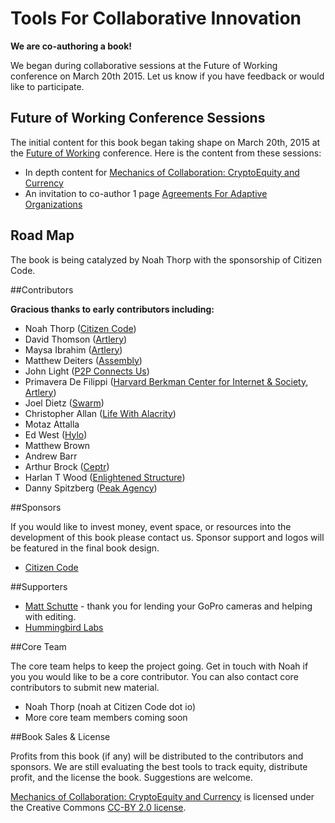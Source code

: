 # Tools For Collaborative Innovation

**We are co-authoring a book!**

We began during collaborative sessions at the Future of Working conference on March 20th 2015. Let us know if you have feedback or would like to participate.

## Future of Working Conference Sessions

The initial content for this book began taking shape on March 20th, 2015 at the [Future of Working](http://www.futureofworking.org) conference. Here is the content from these sessions:

* In depth content for [Mechanics of Collaboration: CryptoEquity and Currency](cryptoequity-cobudgeting-currency.md)
* An invitation to co-author 1 page [Agreements For Adaptive Organizations](agreements_for_adaptive_organizations.md)

## Road Map

The book is being catalyzed by Noah Thorp with the sponsorship of Citizen Code.

##Contributors

**Gracious thanks to early contributors including:**
    
* Noah Thorp ([Citizen Code](http://citizencode.io))
* David Thomson ([Artlery](http://artlery.com))
* Maysa Ibrahim ([Artlery](http://artlery.com)) 
* Matthew Deiters ([Assembly](http://assembly.com))
* John Light ([P2P Connects Us](http://p2pconnects.us))
* Primavera De Filippi ([Harvard Berkman Center for Internet & Society](http://cyber.law.harvard.edu), [Artlery](http://artlery.com))
* Joel Dietz ([Swarm](http://swarm.fund))
* Christopher Allan ([Life With Alacrity](http://www.lifewithalacrity.com))
* Motaz Attalla
* Ed West ([Hylo](http://Hylo.com))
* Matthew Brown
* Andrew Barr
* Arthur Brock ([Ceptr](http://ceptr.org))
* Harlan T Wood ([Enlightened Structure](http://EnlightenedStructure.net))
* Danny Spitzberg ([Peak Agency](http://peakagency.co))



##Sponsors

If you would like to invest money, event space, or resources into the development of this book please contact us. Sponsor support and logos will be featured in the final book design.

* [Citizen Code](http://citizencode.io)

##Supporters

* [Matt Schutte](http://matthewschutte.com) - thank you for lending your GoPro cameras and helping with editing.
* [Hummingbird Labs](http://www.hummingbirdlabs.co)

##Core Team

The core team helps to keep the project going. Get in touch with Noah if you you would like to be a core contributor. You can also contact core contributors to submit new material.

* Noah Thorp (noah at Citizen Code dot io)
* More core team members coming soon

##Book Sales & License

Profits from this book (if any) will be distributed to the contributors and sponsors. We are still evaluating the best tools to track equity, distribute profit, and the license the book. Suggestions are welcome.

[Mechanics of Collaboration: CryptoEquity and Currency](cryptoequity-cobudgeting-currency.md) is licensed under the Creative Commons [CC-BY 2.0 license](https://creativecommons.org/licenses/by/2.0).

